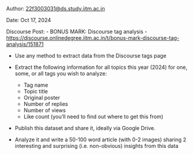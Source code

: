 Author: 22f3003031@ds.study.iitm.ac.in

Date: Oct 17, 2024

Discourse Post: - BONUS MARK: Discourse tag analysis - https://discourse.onlinedegree.iitm.ac.in/t/bonus-mark-discourse-tag-analysis/151871

- Use any method to extract data from the Discourse tags page
- Extract the following information for all topics this year (2024) for one, some, or all tags you wish to analyze:
    - Tag name
    - Topic title
    - Original poster
    - Number of replies
    - Number of views
    - Like count (you’ll need to find out where to get this from)


- Publish this dataset and share it, ideally via Google Drive.
- Analyze it and write a 50-100 word article (with 0-2 images) sharing 2 interesting and surprising (i.e. non-obvious) insights from this data
